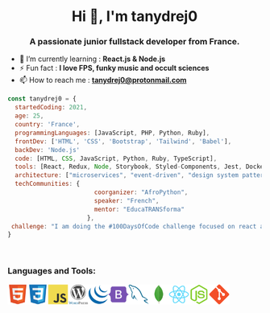 <h1 align="center">Hi 👋, I'm tanydrej0</h1>
<h3 align="center">A passionate junior fullstack developer from France.</h3>

- 🌱 I’m currently learning : **React.js & Node.js**
- ⚡ Fun fact : **I love FPS, funky music and occult sciences**
- 📫 How to reach me : **tanydrej0@protonmail.com**

```javascript
const tanydrej0 = {
  startedCoding: 2021,
  age: 25,
  country: 'France',
  programmingLanguages: [JavaScript, PHP, Python, Ruby],
  frontDev: ['HTML', 'CSS', 'Bootstrap', 'Tailwind', 'Babel'],
  backDev: 'Node.js'
  code: [HTML, CSS, JavaScript, Python, Ruby, TypeScript],
  tools: [React, Redux, Node, Storybook, Styled-Components, Jest, Docker],
  architecture: ["microservices", "event-driven", "design system pattern"],
  techCommunities: {
                        coorganizer: "AfroPython",
                        speaker: "French",
                        mentor: "EducaTRANSforma"
                      },
 challenge: "I am doing the #100DaysOfCode challenge focused on react and typescript"
}
```
<br>
<h3 align="left">Languages and Tools:</h3>
    <img align="left" alt="HTML5" width="40px" src="https://github.com/devicons/devicon/blob/master/icons/html5/html5-original.svg">
    <img align="left" alt="CSS3" width="40px" src="https://github.com/devicons/devicon/blob/master/icons/css3/css3-original.svg">
    <img align="left" alt="JavaScript" width="40px" src="https://github.com/devicons/devicon/blob/master/icons/javascript/javascript-original.svg">
    <img align="left" alt="WordPress" width="40px" src="https://github.com/devicons/devicon/blob/master/icons/wordpress/wordpress-original.svg">
    <img align="left" alt="JQuery" width="40px" src="https://github.com/devicons/devicon/blob/master/icons/jquery/jquery-original.svg">
    <img align="left" alt="Bootstrap" width="40px" src="https://github.com/devicons/devicon/blob/master/icons/bootstrap/bootstrap-plain.svg">
    <img align="left" alt="MySQL" width="40px" src="https://github.com/devicons/devicon/blob/master/icons/mysql/mysql-original.svg">
    <img align="left" alt="MongoDB" width="40px" src="https://github.com/devicons/devicon/blob/master/icons/mongodb/mongodb-original.svg">
    <img align="left" alt="React" width="40px" src="https://github.com/devicons/devicon/blob/master/icons/react/react-original.svg">
    <img align="left" alt="Node" width="40px" src="https://github.com/devicons/devicon/blob/master/icons/nodejs/nodejs-original.svg">
    <img align="left" alt="Git" width="40px" src="https://github.com/devicons/devicon/blob/master/icons/git/git-original.svg">
